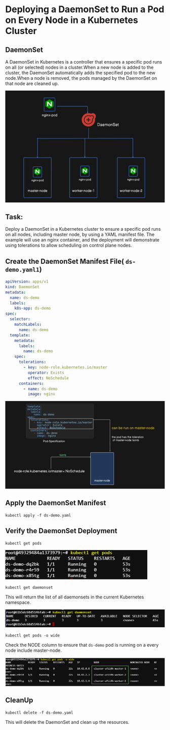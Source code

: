 # Deploying a DaemonSet to Run a Pod on Every Node in a Kubernetes Cluster

## DaemonSet 

A DaemonSet in Kubernetes is a controller that ensures a specific pod runs on all (or selected) nodes in a cluster.When a new node is added to the cluster, the DaemonSet automatically adds the specified pod to the new node.When a node is removed, the pods managed by the DaemonSet on that node are cleaned up.

![DaemonSet](./images/4.png)

## Task:
Deploy a DaemonSet in a Kubernetes cluster to ensure a specific pod runs on all nodes, including master node, by using a YAML manifest file. The example will use an nginx container, and the deployment will demonstrate using tolerations to allow scheduling on control plane nodes.

## Create the DaemonSet Manifest File( `ds-demo.yaml1`)

```yaml
apiVersion: apps/v1
kind: DaemonSet
metadata:
  name: ds-demo
  labels:
    k8s-app: ds-demo
spec:
  selector:
    matchLabels:
      name: ds-demo
  template:
    metadata:
      labels:
        name: ds-demo
    spec:
      tolerations:
        - key: node-role.kubernetes.io/master
          operator: Exists
          effect: NoSchedule
      containers:
        - name: ds-demo
          image: nginx
```

![output-1](./images/5.png)

## Apply the DaemonSet Manifest

```
kubectl apply -f ds-demo.yaml
```

## Verify the DaemonSet Deployment

```
kubectl get pods
```
![output-1](./images/2.png)

```
kubectl get daemonset
```
This will return the list of all daemonsets in the current Kubernetes namespace. 

![](./images/6.png)

```
kubectl get pods -o wide
```
Check the NODE column to ensure that `ds-demo` pod is running on a every node include master-node.

![output-2](./images/1.png)

## CleanUp

```
kubectl delete -f ds-demo.yaml
```
This will delete the DaemonSet and clean up the resources.